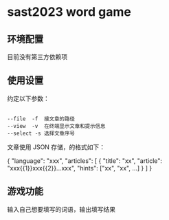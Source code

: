 # sast2023 word game

## 环境配置

目前没有第三方依赖项

## 使用设置

约定以下参数：

```

--file  -f  接文章的路径
--view  -v  在终端显示文章和提示信息
--select -s 选择文章序号

```

文章使用 JSON 存储，的格式如下：

{
    "language": "xxx",
    "articles": [
        {
            "title": "xx",
            "article": "xxx{{1}}xxx{{2}}...xxx",
            "hints": ["xx", "xx", ...]
        }
    ]
}

## 游戏功能

输入自己想要填写的词语，输出填写结果
